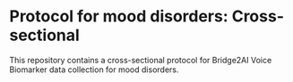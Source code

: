 # Protocol for mood disorders: Cross-sectional 

This repository contains a cross-sectional protocol for Bridge2AI Voice Biomarker data collection for mood disorders.
